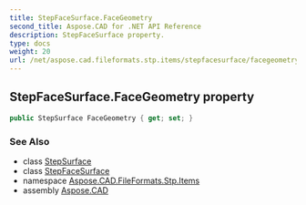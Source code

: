 ```yaml
---
title: StepFaceSurface.FaceGeometry
second_title: Aspose.CAD for .NET API Reference
description: StepFaceSurface property. 
type: docs
weight: 20
url: /net/aspose.cad.fileformats.stp.items/stepfacesurface/facegeometry/
---
```

## StepFaceSurface.FaceGeometry property

```csharp
public StepSurface FaceGeometry { get; set; }
```

### See Also

* class [StepSurface](../../stepsurface/)
* class [StepFaceSurface](../)
* namespace [Aspose.CAD.FileFormats.Stp.Items](../../stepfacesurface/)
* assembly [Aspose.CAD](../../../)


